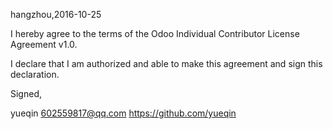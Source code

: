 hangzhou,2016-10-25

I hereby agree to the terms of the Odoo Individual Contributor License
Agreement v1.0.

I declare that I am authorized and able to make this agreement and sign this
declaration.

Signed,

yueqin 602559817@qq.com https://github.com/yueqin
